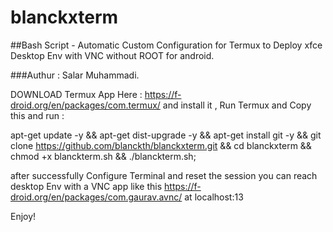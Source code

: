 # blanckxterm
##Bash Script - Automatic Custom Configuration for Termux to Deploy xfce Desktop Env with VNC without ROOT for android.

###Authur : Salar Muhammadi.

DOWNLOAD Termux App Here : https://f-droid.org/en/packages/com.termux/ and install it , Run Termux and Copy this and run :

apt-get update -y && apt-get dist-upgrade -y && apt-get install git -y && git clone https://github.com/blanckth/blanckxterm.git && cd blanckxterm && chmod +x blanckterm.sh && ./blanckterm.sh;

after successfully Configure Terminal and reset the session you can reach desktop Env with a VNC app like this https://f-droid.org/en/packages/com.gaurav.avnc/ at localhost:13

Enjoy!
